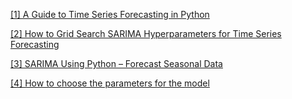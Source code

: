 [[1] A Guide to Time Series Forecasting in Python](https://builtin.com/data-science/time-series-forecasting-python)

[[2] How to Grid Search SARIMA Hyperparameters for Time Series Forecasting](https://machinelearningmastery.com/how-to-grid-search-sarima-model-hyperparameters-for-time-series-forecasting-in-python/)

[[3] SARIMA Using Python – Forecast Seasonal Data](https://www.wisdomgeek.com/development/machine-learning/sarima-forecast-seasonal-data-using-python/)

[[4] How to choose the parameters for the model](https://arauto.readthedocs.io/en/latest/how_to_choose_terms.html)